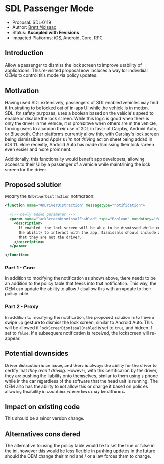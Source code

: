 # SDL Passenger Mode

* Proposal: [SDL-0119](0119-SDL-passenger-mode.md)
* Author: [Brett McIsaac](https://github.com/brettywhite)
* Status: **Accepted with Revisions**
* Impacted Platforms: iOS, Android, Core, RPC

## Introduction

Allow a passenger to dismiss the lock screen to improve usability of applications. This re-visited proposal now includes a way for individual OEMs to control this mode via policy updates.

## Motivation

Having used SDL extensively, passengers of SDL enabled vehicles may find it frustrating to be locked out of in-app UI while the vehicle is in motion. SDL, for safety purposes, uses a boolean based on the vehicle's speed to enable or disable the lock screen. While this logic is good when there is only the driver in the vehicle, it is prohibitive when others are in the vehicle, forcing users to abandon their use of SDL in favor of Carplay, Android Auto, or Bluetooth. Other platforms currently allow this, with Carplay's lock screen being dismissible and Apple's *I'm not driving* action sheet being added in iOS 11. More recently, Android Auto has made dismissing their lock screen even easier and more prominent.

Additionally, this functionality would benefit app developers, allowing access to their UI by a passenger of a vehicle while maintaining the lock screen for the driver. 

## Proposed solution

Modify the `OnDriverDistraction` notification:

```xml
<function name="OnDriverDistraction" messagetype="notification">

  <!-- newly added parameter -->
  <param name="lockScreenDismissalEnabled" type="Boolean" mandatory="false">
    <description>
      If enabled, the lock screen will be able to be dismissed while connected to SDL, allowing users 
      the ability to interact with the app. Dismissals should include a warning to the user and ensure 
      that they are not the driver.
    </description>
  </param>

</function>
```

### Part 1 - Core

In addition to modifying the notification as shown above, there needs to be an addition to the policy table that feeds into that notification. This way, the OEM can update the ability to allow / disallow this with an update to their policy table. 

### Part 2 - Proxy

In addition to modifying the notification, the proposed solution is to have a swipe up gesture to dismiss the lock screen, similar to Android Auto. This will be allowed if `lockScreenDismissalEnabled` is set to `true`, and hidden if set to `false`. If a subsequent notification is received, the lockscreen will re-appear.

## Potential downsides

Driver distraction is an issue, and there is always the ability for the driver to certify that *they aren't driving*. However, with this certification by the driver, they are pushing the liability onto themselves, similar to them using a phone while in the car regardless of the software that the head unit is running. The OEM also has the ability to not allow this or change it based on policies allowing flexibility in countries where laws may be different.

## Impact on existing code

This should be a minor version change.

## Alternatives considered

The alternative to using the policy table would be to set the true or false in the ini, however this would be less flexible in pushing updates in the future should the OEM change their mind and / or a law forces them to change. 
